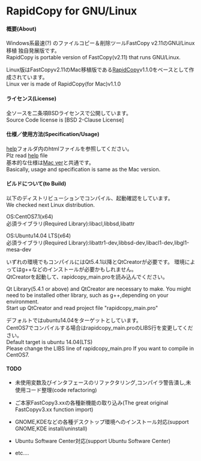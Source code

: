 # RapidCopy for GNU/Linux

#### 概要(About)

Windows系最速(?) のファイルコピー＆削除ツールFastCopy v2.11のGNU/Linux移植 独自発展版です。  
RapidCopy is portable version of FastCopy(v2.11) that runs GNU/Linux.  

Linux版はFastCopyv2.11のMac移植版である[RapidCopy]v1.1.0をベースとして作成されています。  
Linux ver is made of RapidCopy(for Mac)v1.1.0  

#### ライセンス(License)
全ソースを二条項BSDライセンスで公開しています。  
Source Code license is [BSD 2-Clause License]  

#### 仕様／使用方法(Specification/Usage)

[help]フォルダ内のhtmlファイルを参照してください。  
Plz read [help] file  
基本的な仕様は[Mac ver]と共通です。  
Basically, usage and specification is same as the Mac version.  

#### ビルドについて(to Build)
以下のディストリビューションでコンパイル、起動確認をしています。  
We checked next Linux distribution.  

OS:CentOS7.1(x64)  
必須ライブラリ(Required Library):libacl,libbsd,libattr  

OS:Ubuntu14.04 LTS(x64)  
必須ライブラリ(Required Library):libattr1-dev,libbsd-dev,libacl1-dev,libgl1-mesa-dev  

いずれの環境でもコンパイルにはQt5.4.1以降とQtCreatorが必要です。 
環境によってはg++などのインストールが必要かもしれません。  
QtCreatorを起動して、rapidcopy_main.proを読み込んでください。

Qt Library(5.4.1 or above) and QtCreator are necessary to make.
You might need to be installed other library, such as g++,depending on your environment.  
Start up QtCreator and read project file "rapidcopy_main.pro"

デフォルトではubuntu14.04をターゲットとしています。  
CentOS7でコンパイルする場合はrapidcopy_main.proのLIBS行を変更してください。  
Default target is ubuntu 14.04(LTS)  
Please change the LIBS line of rapidcopy_main.pro If you want to compile in CentOS7.  

#### TODO
- 未使用変数及びインタフェースのリファクタリング,コンパイラ警告潰し,未使用コード整理(code refactoring)
- ご本家FastCopy3.xxの各種新機能の取り込み(The great original FastCopyv3.xx function import)
- GNOME,KDEなどの各種デスクトップ環境へのインストール対応(support GNOME,KDE install/uninstall)
- Ubuntu Software Center対応(support Ubuntu Software Center)
- etc....

   [help]: <https://github.com/KengoSawa2/RapidCopy/tree/master/help>
   [RapidCopy]: <https://itunes.apple.com/jp/app/rapidcopy/id975974524>
   [Mac ver]: <http://www.lespace.co.jp/file_bl/rapidcopy/manual/index.html>
